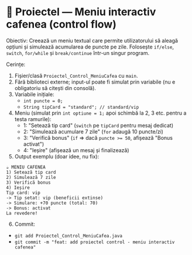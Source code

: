 # 🧱 Proiectel — Meniu interactiv cafenea (control flow)

Obiectiv: Creează un meniu textual care permite utilizatorului să aleagă opțiuni și simulează acumularea de puncte pe zile. Folosește `if/else`, `switch`, `for/while` și `break/continue` într-un singur program.

Cerințe:

1. Fișier/clasă `Proiectel_Control_MeniuCafea` cu `main`.
2. Fără biblioteci externe; input-ul poate fi simulat prin variabile (nu e obligatoriu să citești din consolă).
3. Variabile inițiale:
   - `int puncte = 0;`
   - `String tipCard = "standard"; // standard/vip`
4. Meniu (simulat prin `int optiune = 1;` apoi schimbă la 2, 3 etc. pentru a testa ramurile):
   - 1: "Setează tip card" (`switch` pe `tipCard` pentru mesaj dedicat)
   - 2: "Simulează acumulare 7 zile" (`for` adaugă 10 puncte/zi)
   - 3: "Verifică bonus" (`if` => dacă `puncte >= 50`, afișează "Bonus activat")
   - 4: "Ieșire" (afișează un mesaj și finalizează)
5. Output exemplu (doar idee, nu fix):

```
☕ MENIU CAFENEA
1) Setează tip card
2) Simulează 7 zile
3) Verifică bonus
4) Ieșire
Tip card: vip
-> Tip setat: vip (beneficii extinse)
-> Simulare: +70 puncte (total: 70)
-> Bonus: activat
La revedere!
```

6. Commit:

- `git add Proiectel_Control_MeniuCafea.java`
- `git commit -m "feat: add proiectel control - meniu interactiv cafenea"`
